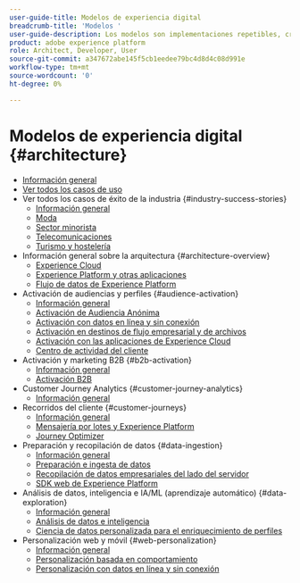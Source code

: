 ```yaml
---
user-guide-title: Modelos de experiencia digital
breadcrumb-title: 'Modelos '
user-guide-description: Los modelos son implementaciones repetibles, creadas para solucionar problemas empresariales existentes y que contienen diagramas de arquitectura, consideraciones técnicas y enlaces a documentación relevante.
product: adobe experience platform
role: Architect, Developer, User
source-git-commit: a347672abe145f5cb1eedee79bc4d8d4c08d991e
workflow-type: tm+mt
source-wordcount: '0'
ht-degree: 0%

---
```


# Modelos de experiencia digital {#architecture}

+ [Información general](/help/blueprints/overview.md)
+ [Ver todos los casos de uso](/help/blueprints/use-cases.md)
+ Ver todos los casos de éxito de la industria {#industry-success-stories}
   + [Información general](/help/blueprints/industry-success-stories/overview.md)
   + [Moda](/help/blueprints/industry-success-stories/apparel.md)
   + [Sector minorista](/help/blueprints/industry-success-stories/retail.md)
   + [Telecomunicaciones](/help/blueprints/industry-success-stories/telecommunications.md)
   + [Turismo y hostelería](/help/blueprints/industry-success-stories/travel-hospitality.md)
+ Información general sobre la arquitectura {#architecture-overview}
   + [Experience Cloud](/help/blueprints/experience-platform/experience-cloud.md)
   + [Experience Platform y otras aplicaciones](/help/blueprints/experience-platform/platform-applications.md)
   + [Flujo de datos de Experience Platform](/help/blueprints/experience-platform/platform-data-flow.md)
+ Activación de audiencias y perfiles {#audience-activation}
   + [Información general](/help/blueprints/audience-activation/overview.md)
   + [Activación de Audiencia Anónima](/help/blueprints/audience-activation/anonymous.md)
   + [Activación con datos en línea y sin conexión](/help/blueprints/audience-activation/online-offline.md)
   + [Activación en destinos de flujo empresarial y de archivos](/help/blueprints/audience-activation/enterprise-destinations.md)
   + [Activación con las aplicaciones de Experience Cloud](/help/blueprints/audience-activation/platform-and-applications.md)
   + [Centro de actividad del cliente](/help/blueprints/audience-activation/customer-activity.md)
+ Activación y marketing B2B {#b2b-activation}
   + [Información general](/help/blueprints/b2b/overview.md)
   + [Activación B2B](/help/blueprints/b2b/b2bactivation.md)
+ Customer Journey Analytics {#customer-journey-analytics}
   + [Información general](/help/blueprints/customer-journey-analytics/overview.md)
+ Recorridos del cliente {#customer-journeys}
   + [Información general](/help/blueprints/customer-journeys/overview.md)
   + [Mensajería por lotes y Experience Platform](/help/blueprints/customer-journeys/batch-messaging.md)
   + [Journey Optimizer](/help/blueprints/customer-journeys/journey-optimizer.md)
+ Preparación y recopilación de datos {#data-ingestion}
   + [Información general](/help/blueprints/data-ingestion/overview.md)
   + [Preparación e ingesta de datos](/help/blueprints/data-ingestion/ingestion.md)
   + [Recopilación de datos empresariales del lado del servidor](/help/blueprints/data-ingestion/server-side-collection.md)
   + [SDK web de Experience Platform](/help/blueprints/data-ingestion/websdk.md)
+ Análisis de datos, inteligencia e IA/ML (aprendizaje automático) {#data-exploration}
   + [Información general](/help/blueprints/data-insights/overview.md)
   + [Análisis de datos e inteligencia](/help/blueprints/data-insights/analysis.md)
   + [Ciencia de datos personalizada para el enriquecimiento de perfiles](/help/blueprints/data-insights/data-science.md)
+ Personalización web y móvil {#web-personalization}
   + [Información general](/help/blueprints/web-personalization/overview.md)
   + [Personalización basada en comportamiento](/help/blueprints/web-personalization/behavioral.md)
   + [Personalización con datos en línea y sin conexión](/help/blueprints/web-personalization/online-offline.md)

